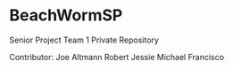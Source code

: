 # BeachWormSP
Senior Project Team 1 Private Repository

Contributor: Joe Altmann
             Robert Jessie
             Michael Francisco
